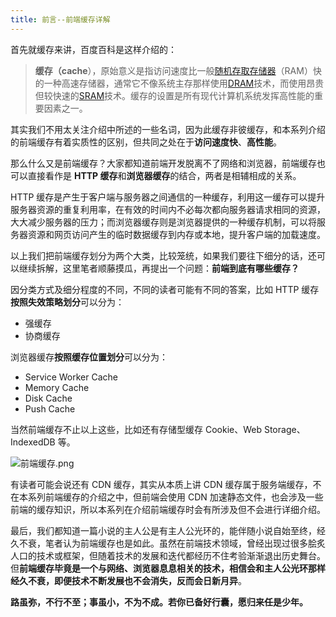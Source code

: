 ```yaml
---
title: 前言--前端缓存详解
---
```






首先就缓存来讲，百度百科是这样介绍的：

> **缓存（cache**），原始意义是指访问速度比一般[随机存取存储器](https://link.juejin.cn/?target=https%3A%2F%2Fbaike.baidu.com%2Fitem%2F%E9%9A%8F%E6%9C%BA%E5%AD%98%E5%8F%96%E5%AD%98%E5%82%A8%E5%99%A8)（RAM）快的一种高速存储器，通常它不像系统主存那样使用[DRAM](https://link.juejin.cn/?target=https%3A%2F%2Fbaike.baidu.com%2Fitem%2FDRAM)技术，而使用昂贵但较快速的[SRAM](https://link.juejin.cn/?target=https%3A%2F%2Fbaike.baidu.com%2Fitem%2FSRAM)技术。缓存的设置是所有现代计算机系统发挥高性能的重要因素之一。

其实我们不用太关注介绍中所述的一些名词，因为此缓存非彼缓存，和本系列介绍的前端缓存有着实质性的区别，但共同之处在于**访问速度快**、**高性能**。

那么什么又是前端缓存？大家都知道前端开发脱离不了网络和浏览器，前端缓存也可以直接看作是 **HTTP 缓存**和**浏览器缓存**的结合，两者是相辅相成的关系。

HTTP 缓存是产生于客户端与服务器之间通信的一种缓存，利用这一缓存可以提升服务器资源的重复利用率，在有效的时间内不必每次都向服务器请求相同的资源，大大减少服务器的压力；而浏览器缓存则是浏览器提供的一种缓存机制，可以将服务器资源和网页访问产生的临时数据缓存到内存或本地，提升客户端的加载速度。

以上我们把前端缓存划分为两个大类，比较笼统，如果我们要往下细分的话，还可以继续拆解，这里笔者顺藤摸瓜，再提出一个问题：**前端到底有哪些缓存？**

因分类方式及细分程度的不同，不同的读者可能有不同的答案，比如 HTTP 缓存**按照失效策略划分**可以分为：

- 强缓存
- 协商缓存

浏览器缓存**按照缓存位置划分**可以分为：

- Service Worker Cache
- Memory Cache
- Disk Cache
- Push Cache

当然前端缓存不止以上这些，比如还有存储型缓存 Cookie、Web Storage、IndexedDB 等。

![前端缓存.png](https://wuxiaohui-1254415986.cos.ap-nanjing.myqcloud.com/uPic/63ce805fb7074cbe92e04d00a1ff75b9~tplv-k3u1fbpfcp-watermark.awebp)

有读者可能会说还有 CDN 缓存，其实从本质上讲 CDN 缓存属于服务端缓存，不在本系列前端缓存的介绍之中，但前端会使用 CDN 加速静态文件，也会涉及一些前端的缓存知识，所以本系列在介绍前端缓存时会有所涉及但不会进行详细介绍。

最后，我们都知道一篇小说的主人公是有主人公光环的，能伴随小说自始至终，经久不衰，笔者认为前端缓存也是如此。虽然在前端技术领域，曾经出现过很多脍炙人口的技术或框架，但随着技术的发展和迭代都经历不住考验渐渐退出历史舞台。但**前端缓存毕竟是一个与网络、浏览器息息相关的技术，相信会和主人公光环那样经久不衰，即便技术不断发展也不会消失，反而会日新月异**。



**路虽弥，不行不至；事虽小，不为不成。若你已备好行囊，愿归来任是少年。**